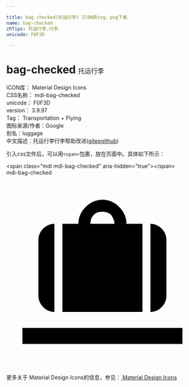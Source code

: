 ```yaml
---

title: bag checked(托运行李) ICON转svg、png下载
name: bag-checked
zhTips: 托运行李,行李
unicode: F0F3D

---
```


# bag-checked  <small style="font-size: 60%;font-weight: 100">托运行李</small>


<div class="detail-page">
<p>
<span>
ICON库：
<span class="badge-secondary badge">Material Design Icons</span> 
</span>
<br/>
<span>
CSS名称：
<span class="badge-secondary badge">mdi-bag-checked</span> 
</span>
<br/>
<span>
unicode：
<span class="badge-secondary badge">F0F3D</span> 
</span>
<br/>
<span>
version：
<span class="badge-secondary badge">3.9.97</span> 
</span>
<br/>
<span>Tag：
<span class="badge-light badge">Transportation + Flying</span>
</span>
<br/>
<span>图标来源/作者：<span class="badge-light badge">Google</span></span> 
<br/>
<span>别名：<span class="badge-light badge">luggage</span></span><br/><span class="zh-detail">中文描述：<span class="badge-primary badge">托运行李</span><span class="badge-primary badge">行李</span><span class="help-link"><span>帮助改进</span>(<a href="https://gitee.com/liuwave/icon-helper/edit/master/json/material/bag-checked.json" target="_blank" rel="noopener noreferrer">gitee</a><a href="https://github.com/liuwave/icon-helper/edit/master/json/material/bag-checked.json" target="_blank" rel="noopener noreferrer">github</a></span>)</span><br/>
</p>
</div>
<div class="alert alert-dark">
  <i class="mdi mdi-bag-checked mdi-48px"></i>
  <i class="mdi mdi-bag-checked mdi-36px"></i>
  <i class="mdi mdi-bag-checked mdi-24px"></i>
  <i class="mdi mdi-bag-checked mdi-18px"></i>
</div>
<div>
  <p>引入css文件后，可以用<code>&lt;span&gt;</code>包裹，放在页面中。具体如下所示：    
  </p>
  <div class="alert alert-primary" style="font-size: 14px">
    &lt;span class="mdi mdi-bag-checked" aria-hidden="true"&gt;&lt;/span&gt;
    <copy-btn content='<span class="mdi mdi-bag-checked" aria-hidden="true"></span>'></copy-btn>
  </div>
  <div class="alert alert-secondary">
    <i class="mdi mdi-bag-checked"
    style="font-size: 24px"
    aria-hidden="true"></i> mdi-bag-checked
    <copy-btn content="mdi-bag-checked" btn-title="复制图标名称"></copy-btn>
  </div>
</div>
<div id="svg" class="svg-wrap">
<svg xmlns="http://www.w3.org/2000/svg" viewBox="0 0 24 24"><path d="M22 19H2V21H22V19M4 15C4 15.5 4.2 16 4.6 16.4C5 16.8 5.5 17 6 17V6C5.5 6 5 6.2 4.6 6.6C4.2 7 4 7.5 4 8V15M13.5 6H10.5C10.5 5.6 10.6 5.2 10.9 4.9C11.2 4.6 11.5 4.5 12 4.5C12.4 4.5 12.8 4.6 13.1 4.9C13.3 5.2 13.5 5.6 13.5 6M7 6V17H17V6H15C15 5.2 14.7 4.5 14.1 3.9S12.8 3 12 3C11.2 3 10.5 3.3 9.9 3.9C9.3 4.5 9 5.2 9 6H7M18 17C18.5 17 19 16.8 19.4 16.4C19.8 16 20 15.5 20 15V8C20 7.5 19.8 7 19.4 6.6C19 6.2 18.5 6 18 6V17Z" /></svg>
</div>
<detail full-name='mdi-bag-checked'></detail>
    
<div><p>更多关于 Material Design Icons的信息，参见：<a target="_blank" href="https://iconhelper.cn/material.html"> Material Design Icons</a>
</p></div>
